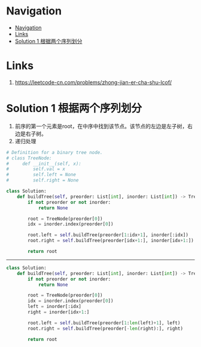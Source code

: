 # Navigation
- [Navigation](#navigation)
- [Links](#links)
- [Solution 1 根据两个序列划分](#solution-1-%e6%a0%b9%e6%8d%ae%e4%b8%a4%e4%b8%aa%e5%ba%8f%e5%88%97%e5%88%92%e5%88%86)

# Links
1. https://leetcode-cn.com/problems/zhong-jian-er-cha-shu-lcof/

# Solution 1 根据两个序列划分
1. 前序的第一个元素是root，在中序中找到该节点。该节点的左边是左子树，右边是右子树。
2. 递归处理
```python
# Definition for a binary tree node.
# class TreeNode:
#     def __init__(self, x):
#         self.val = x
#         self.left = None
#         self.right = None

class Solution:
    def buildTree(self, preorder: List[int], inorder: List[int]) -> TreeNode:
        if not preorder or not inorder:
            return None

        root = TreeNode(preorder[0])
        idx = inorder.index(preorder[0])

        root.left = self.buildTree(preorder[1:idx+1], inorder[:idx])    # idx刚好是左子树的元素个数。要仔细想一想
        root.right = self.buildTree(preorder[idx+1:], inorder[idx+1:])

        return root
```
---
```python
class Solution:
    def buildTree(self, preorder: List[int], inorder: List[int]) -> TreeNode:
        if not preorder or not inorder:
            return None

        root = TreeNode(preorder[0])
        idx = inorder.index(preorder[0])
        left = inorder[:idx]
        right = inorder[idx+1:]

        root.left = self.buildTree(preorder[1:len(left)+1], left)
        root.right = self.buildTree(preorder[-len(right):], right)

        return root
```